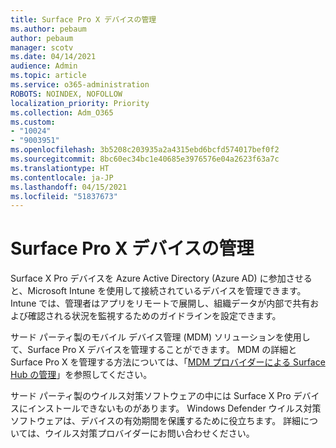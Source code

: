 ```yaml
---
title: Surface Pro X デバイスの管理
ms.author: pebaum
author: pebaum
manager: scotv
ms.date: 04/14/2021
audience: Admin
ms.topic: article
ms.service: o365-administration
ROBOTS: NOINDEX, NOFOLLOW
localization_priority: Priority
ms.collection: Adm_O365
ms.custom:
- "10024"
- "9003951"
ms.openlocfilehash: 3b5208c203935a2a4315ebd6bcfd574017bef0f2
ms.sourcegitcommit: 8bc60ec34bc1e40685e3976576e04a2623f63a7c
ms.translationtype: HT
ms.contentlocale: ja-JP
ms.lasthandoff: 04/15/2021
ms.locfileid: "51837673"
---
```

# <a name="manage-surface-pro-x-devices"></a>Surface Pro X デバイスの管理

Surface X Pro デバイスを Azure Active Directory (Azure AD) に参加させると、Microsoft Intune を使用して接続されているデバイスを管理できます。 Intune では、管理者はアプリをリモートで展開し、組織データが内部で共有および確認される状況を監視するためのガイドラインを設定できます。

サード パーティ製のモバイル デバイス管理 (MDM) ソリューションを使用して、Surface Pro X デバイスを管理することができます。 MDM の詳細と Surface Pro X を管理する方法については、「[MDM プロバイダーによる Surface Hub の管理](https://docs.microsoft.com/surface-hub/manage-settings-with-mdm-for-surface-hub)」を参照してください。

サード パーティ製のウイルス対策ソフトウェアの中には Surface X Pro デバイスにインストールできないものがあります。 Windows Defender ウイルス対策ソフトウェアは、デバイスの有効期間を保護するために役立ちます。 詳細については、ウイルス対策プロバイダーにお問い合わせください。

